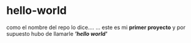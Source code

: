 # hello-world
como el nombre del repo lo dice....
... este es mi <b>primer proyecto</b> y por supuesto hubo de llamarle <b><i>'hello world'</i></b>
